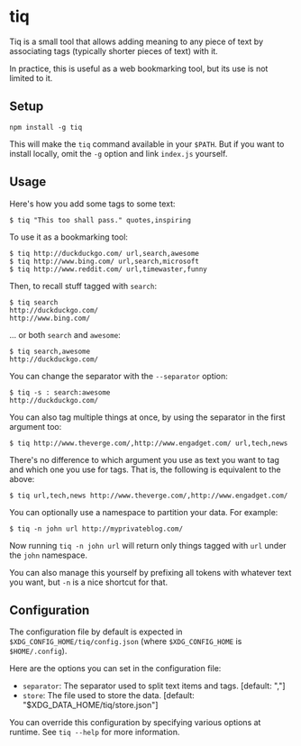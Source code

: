 tiq
===

Tiq is a small tool that allows adding meaning to any piece of text by
associating tags (typically shorter pieces of text) with it.

In practice, this is useful as a web bookmarking tool, but its use is not
limited to it.


Setup
-----
```
npm install -g tiq
```

This will make the `tiq` command available in your `$PATH`. But if you want to
install locally, omit the `-g` option and link `index.js` yourself.


Usage
-----

Here's how you add some tags to some text:

```
$ tiq "This too shall pass." quotes,inspiring
```

To use it as a bookmarking tool:

```
$ tiq http://duckduckgo.com/ url,search,awesome
$ tiq http://www.bing.com/ url,search,microsoft
$ tiq http://www.reddit.com/ url,timewaster,funny
```

Then, to recall stuff tagged with `search`:

```
$ tiq search
http://duckduckgo.com/
http://www.bing.com/
```

... or both `search` and `awesome`:
```
$ tiq search,awesome
http://duckduckgo.com/
```

You can change the separator with the `--separator` option:
```
$ tiq -s : search:awesome
http://duckduckgo.com/
```

You can also tag multiple things at once, by using the separator in the first
argument too:
```
$ tiq http://www.theverge.com/,http://www.engadget.com/ url,tech,news
```

There's no difference to which argument you use as text you want to tag and
which one you use for tags. That is, the following is equivalent to the above:
```
$ tiq url,tech,news http://www.theverge.com/,http://www.engadget.com/
```

You can optionally use a namespace to partition your data. For example:
```
$ tiq -n john url http://myprivateblog.com/
```

Now running `tiq -n john url` will return only things tagged with `url` under
the `john` namespace.

You can also manage this yourself by prefixing all tokens with whatever text you
want, but `-n` is a nice shortcut for that.


Configuration
-------------

The configuration file by default is expected in `$XDG_CONFIG_HOME/tiq/config.json`
(where `$XDG_CONFIG_HOME` is `$HOME/.config`).

Here are the options you can set in the configuration file:

- `separator`: The separator used to split text items and tags. [default: ","]
- `store`: The file used to store the data. [default: "$XDG_DATA_HOME/tiq/store.json"]

You can override this configuration by specifying various options at runtime.
See `tiq --help` for more information.
